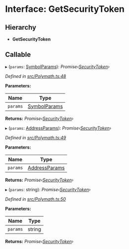 # Interface: GetSecurityToken

## Hierarchy

* **GetSecurityToken**

## Callable

▸ (`params`: [SymbolParams](_polymath_.symbolparams.md)): *Promise‹[SecurityToken](../classes/_entities_securitytoken_securitytoken_.securitytoken.md)›*

*Defined in [src/Polymath.ts:48](https://github.com/PolymathNetwork/polymath-sdk/blob/550676f/src/Polymath.ts#L48)*

**Parameters:**

Name | Type |
------ | ------ |
`params` | [SymbolParams](_polymath_.symbolparams.md) |

**Returns:** *Promise‹[SecurityToken](../classes/_entities_securitytoken_securitytoken_.securitytoken.md)›*

▸ (`params`: [AddressParams](_polymath_.addressparams.md)): *Promise‹[SecurityToken](../classes/_entities_securitytoken_securitytoken_.securitytoken.md)›*

*Defined in [src/Polymath.ts:49](https://github.com/PolymathNetwork/polymath-sdk/blob/550676f/src/Polymath.ts#L49)*

**Parameters:**

Name | Type |
------ | ------ |
`params` | [AddressParams](_polymath_.addressparams.md) |

**Returns:** *Promise‹[SecurityToken](../classes/_entities_securitytoken_securitytoken_.securitytoken.md)›*

▸ (`params`: string): *Promise‹[SecurityToken](../classes/_entities_securitytoken_securitytoken_.securitytoken.md)›*

*Defined in [src/Polymath.ts:50](https://github.com/PolymathNetwork/polymath-sdk/blob/550676f/src/Polymath.ts#L50)*

**Parameters:**

Name | Type |
------ | ------ |
`params` | string |

**Returns:** *Promise‹[SecurityToken](../classes/_entities_securitytoken_securitytoken_.securitytoken.md)›*
